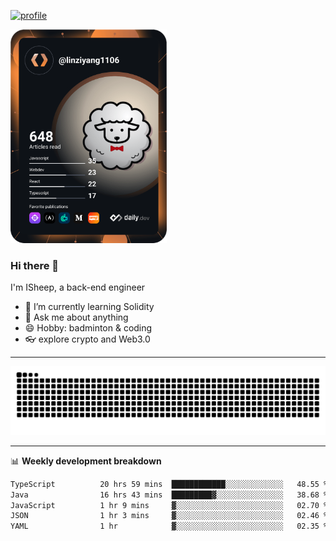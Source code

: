 [![profile](https://user-images.githubusercontent.com/54968314/208005045-e4b42f3b-833d-4242-bfcc-e764865553a2.svg)](https://www.calligrapher.ai/)

<a href="https://app.daily.dev/linziyang1106"><img src="/devcard.png" width="250" alt="ISheep's Dev Card"/></a>

### Hi there 🐏

I'm ISheep, a back-end engineer

- 🔭 I’m currently learning Solidity
- 💬 Ask me about anything
- 😄 Hobby: badminton & coding
- 👓 explore crypto and Web3.0

-------

![](https://raw.githubusercontent.com/ISheepp/ISheepp/output/github-contribution-grid-snake.svg)

-------

📊 **Weekly development breakdown**
<!--START_SECTION:waka-->

```txt
TypeScript          20 hrs 59 mins  ████████████░░░░░░░░░░░░░   48.55 %
Java                16 hrs 43 mins  █████████▓░░░░░░░░░░░░░░░   38.68 %
JavaScript          1 hr 9 mins     ▓░░░░░░░░░░░░░░░░░░░░░░░░   02.70 %
JSON                1 hr 3 mins     ▓░░░░░░░░░░░░░░░░░░░░░░░░   02.46 %
YAML                1 hr            ▓░░░░░░░░░░░░░░░░░░░░░░░░   02.35 %
```

<!--END_SECTION:waka-->
